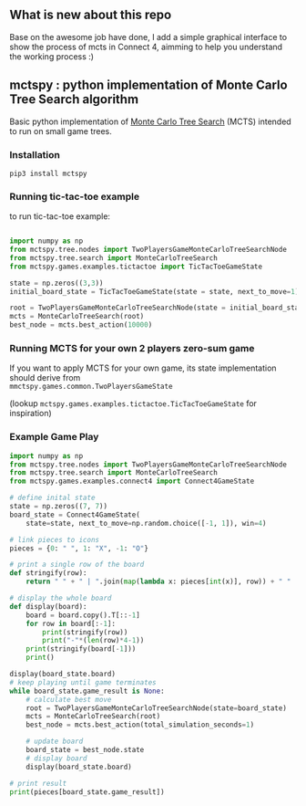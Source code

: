 ## What is new about this repo
Base on the awesome job have done, I add a simple graphical interface to show the process of mcts in Connect 4, aimming to help you understand the working process :) 

## mctspy : python implementation of Monte Carlo Tree Search algorithm

 
Basic python implementation of [Monte Carlo Tree Search](https://int8.io/monte-carlo-tree-search-beginners-guide) (MCTS) intended to run on small game trees. 
 

### Installation

```
pip3 install mctspy
``` 

### Running tic-tac-toe example 

to run tic-tac-toe example:

```python

import numpy as np
from mctspy.tree.nodes import TwoPlayersGameMonteCarloTreeSearchNode
from mctspy.tree.search import MonteCarloTreeSearch
from mctspy.games.examples.tictactoe import TicTacToeGameState

state = np.zeros((3,3))
initial_board_state = TicTacToeGameState(state = state, next_to_move=1)

root = TwoPlayersGameMonteCarloTreeSearchNode(state = initial_board_state)
mcts = MonteCarloTreeSearch(root)
best_node = mcts.best_action(10000)

```


### Running MCTS for your own 2 players zero-sum game 

If you want to apply MCTS for your own game, its state implementation should derive from  
`mmctspy.games.common.TwoPlayersGameState` 

(lookup `mctspy.games.examples.tictactoe.TicTacToeGameState` for inspiration)

### Example Game Play
```python
import numpy as np
from mctspy.tree.nodes import TwoPlayersGameMonteCarloTreeSearchNode
from mctspy.tree.search import MonteCarloTreeSearch
from mctspy.games.examples.connect4 import Connect4GameState

# define inital state
state = np.zeros((7, 7))
board_state = Connect4GameState(
    state=state, next_to_move=np.random.choice([-1, 1]), win=4)

# link pieces to icons
pieces = {0: " ", 1: "X", -1: "O"}

# print a single row of the board
def stringify(row):
    return " " + " | ".join(map(lambda x: pieces[int(x)], row)) + " "

# display the whole board
def display(board):
    board = board.copy().T[::-1]
    for row in board[:-1]:
        print(stringify(row))
        print("-"*(len(row)*4-1))
    print(stringify(board[-1]))
    print()

display(board_state.board)
# keep playing until game terminates
while board_state.game_result is None:
    # calculate best move
    root = TwoPlayersGameMonteCarloTreeSearchNode(state=board_state)
    mcts = MonteCarloTreeSearch(root)
    best_node = mcts.best_action(total_simulation_seconds=1)

    # update board
    board_state = best_node.state
    # display board
    display(board_state.board)

# print result
print(pieces[board_state.game_result])

```
